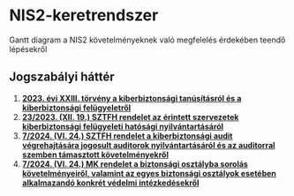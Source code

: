 # NIS2-keretrendszer
Gantt diagram a NIS2 követelményeknek való megfelelés érdekében teendő lépésekről

## Jogszabályi háttér

1. [**2023. évi XXIII. törvény a kiberbiztonsági tanúsításról és a kiberbiztonsági felügyeletről**](https://net.jogtar.hu/jogszabaly?docid=a2300023.tv)
1. [**23/2023. (XII. 19.) SZTFH rendelet az érintett szervezetek kiberbiztonsági felügyeleti hatósági nyilvántartásáról**](https://net.jogtar.hu/jogszabaly?docid=A2300023.STF)
1. [**7/2024. (VI. 24.) SZTFH rendelet a kiberbiztonsági audit végrehajtására jogosult auditorok nyilvántartásáról és az auditorral szemben támasztott követelményekről**](https://net.jogtar.hu/jogszabaly?docid=a2400007.stf)
1. [**7/2024. (VI. 24.) MK rendelet a biztonsági osztályba sorolás követelményeiről, valamint az egyes biztonsági osztályok esetében alkalmazandó konkrét védelmi intézkedésekről**](https://net.jogtar.hu/jogszabaly?docid=a2400007.mkf)

